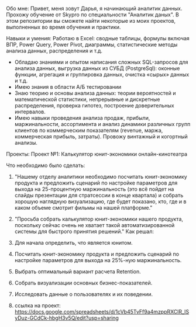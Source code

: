 Обо мне:
Привет, меня зовут Дарья, я начинающий аналитик данных. 
Прохожу обучение от Skypro по специальности "Аналитик даных". В этом репозитории вы сможете найти некоторые из моих проектов, выполненных во время обучения и практики.

Навыки и умения:
Работаю в Excel: сводные таблицы, формулы включая ВПР, Power Query, Power Pivot, диаграммы, статистические методы анализа данных, распределения и т.д.
- Обладаю знаниями и опытом написания сложных SQL-запросов для анализа данных, выгрузка данных из СУБД (PostgreSql): оконные функции, агрегация и группировка данных, очистка «сырых» данных и т.д.
- Имею знания в области А/Б тестировании
- Знаю теорию и основы анализа данных: теории вероятностей и математической статистики, непрерывные и дискретные распределения, проверка гипотез, построение доверительных интервалов.
- Имею навыки проведения анализа продаж, прибыли, маржинальности, ассортимента и анализ динамики различных групп клиентов по коммерческим показателям (revenue, маржа, коммерческая прибыль, затраты). Провожу винтажный и когортный анализы.


Проекты:
Проект №1: Калькулятор юнит-экономики онлайн-кинотеатра

Что необходимо было сделать:

1. "Нашему отделу аналитики необходимо посчитать юнит-экономику продукта и предложить сценарий по настройке параметров для выхода на 25-процентную маржинальность (это всё пойдет на слайды презентации для стратсессии в конце квартала) и собрать хорошую наглядную визуализацию, где будет показано, кто, где и в каком объеме смотрит фильмы на нашей платформе."
2. "Просьба собрать калькулятор юнит-экономики нашего продукта, поскольку сейчас очень не хватает такой автоматизированной системы для быстрого принятия решений."
Как решал:

1. Для начала определить, что является юнитом.

2. Посчитать юнит-экономику продукта и предложить сценарий по настройке параметров для выхода на 25%-ную маржинальность.

3. Выбрать оптимальный вариант расчета Retention.

4. Собрать визуализации основных бизнес-показателей.

5. Исследовать данные о пользователях и их поведении.

6. ссылка на проект: https://docs.google.com/spreadsheets/d/1cVb45TvFf9a4mzppRXClR_lSyDuz-GCdCk-hbgH3v5Q/edit?usp=sharing
